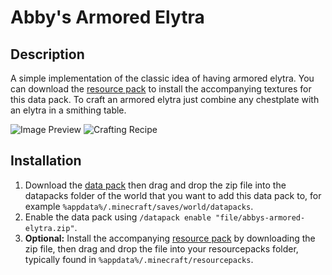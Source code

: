 # Abby's Armored Elytra

## Description

A simple implementation of the classic idea of having armored elytra. You can download the [resource pack] to install the accompanying textures for this data pack. To craft an armored elytra just combine any chestplate with an elytra in a smithing table.

![Image Preview](https://i.imgur.com/LRor5Xv.png)
![Crafting Recipe](https://i.imgur.com/mFSOY84.png)

## Installation

1. Download the [data pack] then drag and drop the zip file into the datapacks folder of the world that you want to add this data pack to, for example `%appdata%/.minecraft/saves/world/datapacks`.
2. Enable the data pack using `/datapack enable "file/abbys-armored-elytra.zip"`.
3. **Optional:** Install the accompanying [resource pack] by downloading the zip file, then drag and drop the file into your resourcepacks folder, typically found in `%appdata%/.minecraft/resourcepacks`.

[data pack]:../../releases/latest/download/abbys-armored-elytra.zip
[resource pack]: ../../releases/latest/download/abbys-armored-elytra-resource-pack.zip
